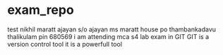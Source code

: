 # exam_repo
test
nikhil maratt ajayan
s/o ajayan ms
maratt house
po thambankadavu
thalikulam
pin 680569
i am attending mca s4 lab exam in GIT
GIT is a version control tool
it is a powerfull tool
